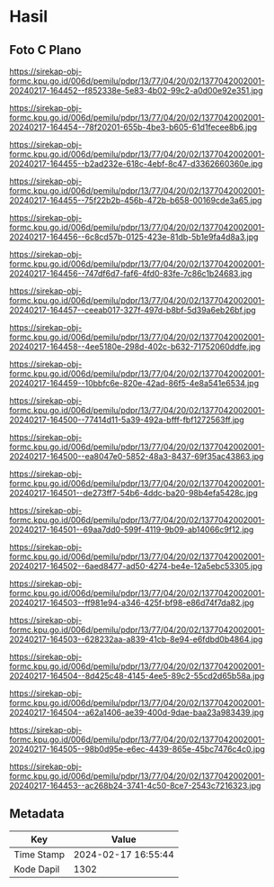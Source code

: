 # Hasil

## Foto C Plano

https://sirekap-obj-formc.kpu.go.id/006d/pemilu/pdpr/13/77/04/20/02/1377042002001-20240217-164452--f852338e-5e83-4b02-99c2-a0d00e92e351.jpg

https://sirekap-obj-formc.kpu.go.id/006d/pemilu/pdpr/13/77/04/20/02/1377042002001-20240217-164454--78f20201-655b-4be3-b605-61d1fecee8b6.jpg

https://sirekap-obj-formc.kpu.go.id/006d/pemilu/pdpr/13/77/04/20/02/1377042002001-20240217-164455--b2ad232e-618c-4ebf-8c47-d3362660360e.jpg

https://sirekap-obj-formc.kpu.go.id/006d/pemilu/pdpr/13/77/04/20/02/1377042002001-20240217-164455--75f22b2b-456b-472b-b658-00169cde3a65.jpg

https://sirekap-obj-formc.kpu.go.id/006d/pemilu/pdpr/13/77/04/20/02/1377042002001-20240217-164456--6c8cd57b-0125-423e-81db-5b1e9fa4d8a3.jpg

https://sirekap-obj-formc.kpu.go.id/006d/pemilu/pdpr/13/77/04/20/02/1377042002001-20240217-164456--747df6d7-faf6-4fd0-83fe-7c86c1b24683.jpg

https://sirekap-obj-formc.kpu.go.id/006d/pemilu/pdpr/13/77/04/20/02/1377042002001-20240217-164457--ceeab017-327f-497d-b8bf-5d39a6eb26bf.jpg

https://sirekap-obj-formc.kpu.go.id/006d/pemilu/pdpr/13/77/04/20/02/1377042002001-20240217-164458--4ee5180e-298d-402c-b632-71752060ddfe.jpg

https://sirekap-obj-formc.kpu.go.id/006d/pemilu/pdpr/13/77/04/20/02/1377042002001-20240217-164459--10bbfc6e-820e-42ad-86f5-4e8a541e6534.jpg

https://sirekap-obj-formc.kpu.go.id/006d/pemilu/pdpr/13/77/04/20/02/1377042002001-20240217-164500--77414d11-5a39-492a-bfff-fbf1272563ff.jpg

https://sirekap-obj-formc.kpu.go.id/006d/pemilu/pdpr/13/77/04/20/02/1377042002001-20240217-164500--ea8047e0-5852-48a3-8437-69f35ac43863.jpg

https://sirekap-obj-formc.kpu.go.id/006d/pemilu/pdpr/13/77/04/20/02/1377042002001-20240217-164501--de273ff7-54b6-4ddc-ba20-98b4efa5428c.jpg

https://sirekap-obj-formc.kpu.go.id/006d/pemilu/pdpr/13/77/04/20/02/1377042002001-20240217-164501--69aa7dd0-599f-4119-9b09-ab14066c9f12.jpg

https://sirekap-obj-formc.kpu.go.id/006d/pemilu/pdpr/13/77/04/20/02/1377042002001-20240217-164502--6aed8477-ad50-4274-be4e-12a5ebc53305.jpg

https://sirekap-obj-formc.kpu.go.id/006d/pemilu/pdpr/13/77/04/20/02/1377042002001-20240217-164503--ff981e94-a346-425f-bf98-e86d74f7da82.jpg

https://sirekap-obj-formc.kpu.go.id/006d/pemilu/pdpr/13/77/04/20/02/1377042002001-20240217-164503--628232aa-a839-41cb-8e94-e6fdbd0b4864.jpg

https://sirekap-obj-formc.kpu.go.id/006d/pemilu/pdpr/13/77/04/20/02/1377042002001-20240217-164504--8d425c48-4145-4ee5-89c2-55cd2d65b58a.jpg

https://sirekap-obj-formc.kpu.go.id/006d/pemilu/pdpr/13/77/04/20/02/1377042002001-20240217-164504--a62a1406-ae39-400d-9dae-baa23a983439.jpg

https://sirekap-obj-formc.kpu.go.id/006d/pemilu/pdpr/13/77/04/20/02/1377042002001-20240217-164505--98b0d95e-e6ec-4439-865e-45bc7476c4c0.jpg

https://sirekap-obj-formc.kpu.go.id/006d/pemilu/pdpr/13/77/04/20/02/1377042002001-20240217-164453--ac268b24-3741-4c50-8ce7-2543c7216323.jpg


## Metadata

| Key        | Value               |
| ---------- | ------------------- |
| Time Stamp | 2024-02-17 16:55:44 |
| Kode Dapil | 1302                |



